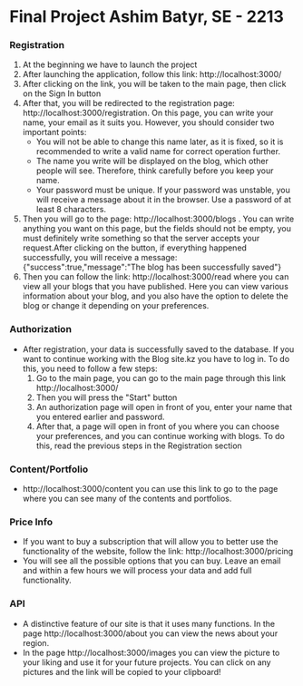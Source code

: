 # Final Project Ashim Batyr, SE - 2213
### Registration
  1. At the beginning we have to launch the project
  2. After launching the application, follow this link: http://localhost:3000/
  3. After clicking on the link, you will be taken to the main page, then click on the Sign In button
  4. After that, you will be redirected to the registration page: http://localhost:3000/registration. On this page, you can write your name, your email as it suits you. However, you should consider two important points: 
      *  You will not be able to change this name later, as it is fixed, so it is recommended to write a valid name for correct operation further.
      *  The name you write will be displayed on the blog, which other people will see. Therefore, think carefully before you keep your name.
      *  Your password must be unique. If your password was unstable, you will receive a message about it in the browser. Use a password of at least 8 characters.
   5. Then you will go to the page: http://localhost:3000/blogs . You can write anything you want on this page, but the fields should not be empty, you must definitely write something so that the server accepts your request.After clicking on the button, if everything happened successfully, you will receive a message: {"success":true,"message":"The blog has been successfully saved"}
   6. Then you can follow the link: http://localhost:3000/read where you can view all your blogs that you have published. Here you can view various information about your blog, and you also have the option to delete the blog or change it depending on your preferences.

### Authorization
* After registration, your data is successfully saved to the database. If you want to continue working with the Blog site.kz you have to log in. To do this, you need to follow a few steps:
  1.  Go to the main page, you can go to the main page through this link http://localhost:3000/
  2.  Then you will press the "Start" button
  3.  An authorization page will open in front of you, enter your name that you entered earlier and password.
  4.  After that, a page will open in front of you where you can choose your preferences, and you can continue working with blogs. To do this, read the previous steps in the Registration section
   

### Content/Portfolio
* http://localhost:3000/content you can use this link to go to the page where you can see many of the contents and portfolios.

### Price Info
* If you want to buy a subscription that will allow you to better use the functionality of the website, follow the link: http://localhost:3000/pricing
* You will see all the possible options that you can buy. Leave an email and within a few hours we will process your data and add full functionality.

### API
* A distinctive feature of our site is that it uses many functions. In the page http://localhost:3000/about you can view the news about your region.
* In the page http://localhost:3000/images you can view the picture to your liking and use it for your future projects. You can click on any pictures and the link will be copied to your clipboard!
  
